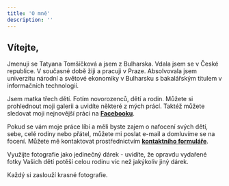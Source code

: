 ```yaml
---
title: 'O mně'
description: ''
---
```


## Vítejte,

Jmenuji se Tatyana Tomšíčková a jsem z Bulharska. Vdala jsem se v České republice. V současné době žiji a pracuji v Praze. Absolvovala jsem univerzitu národní a světové ekonomiky v Bulharsku s bakalářským titulem v informačních technologií.

Jsem matka třech dětí. Fotím novorozenců, dětí a rodin. Můžete si prohlednout moji galerii a uvidíte některé z mých prácí. Taktéž můžete sledovat moji nejnovější práci na [**Facebooku**](https://www.facebook.com/tatyanatomsickovaphotography).

Pokud se vám moje práce líbí a měli byste zajem o nafocení svých dětí, sebe, celé rodiny nebo přátel, můžete mi poslat e-mail a domluvíme se na focení. Můžete mě kontaktovat prostřednictvím [**kontaktního formuláře**](/contact).

Využijte fotografie jako jedinečný dárek - uvidíte, že opravdu vydařené fotky Vašich dětí potěší celou rodinu víc než jakýkoliv jiný dárek.

Každý si zaslouží krasné fotografie.
